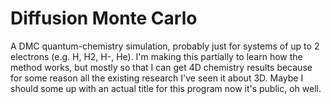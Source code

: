 # Diffusion Monte Carlo
A DMC quantum-chemistry simulation, probably just for systems of up to 2 electrons (e.g. H, H2, H-, He). I'm making this partially to learn how the method works, but mostly so that I can get 4D chemistry results because for some reason all the existing research I've seen it about 3D. Maybe I should some up with an actual title for this program now it's public, oh well.
